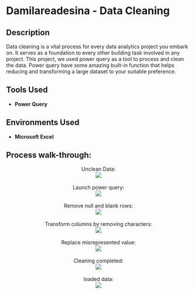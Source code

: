 <h1>Damilareadesina - Data Cleaning</h1>

<h2>Description</h2>
Data cleaning is a vital process for every data analytics project you embark on. It serves as a foundation to every other building task involved in any project. This project, we used power query as a tool to process and clean the data. Power query have some amazing built-in function that helps reducing and transforming a large dataset to your suitable preference.
<br />


<h2>Tools Used</h2>

- <b>Power  Query</b> 


<h2>Environments Used </h2>

- <b>Microsoft Excel</b>

<h2>Process walk-through:</h2>

<p align="center">
Unclean Data: <br/>
<img src="https://user-images.githubusercontent.com/126564128/230529966-0f4aa79e-fff3-491c-b376-d69bcdfdd68d.JPG"/>
<br />
<br />
Launch power query:  <br/>
<img src="https://user-images.githubusercontent.com/126564128/230532945-cfdc7308-6c1e-424c-987c-36cb11448c75.JPG"/>
<br />
<br />
Remove null and blank rows: <br/>
<img src="https://user-images.githubusercontent.com/126564128/230533727-fbc5bbc9-e77a-4f8f-8666-0834e3cdbd0b.JPG"/>
<br />
<br />
Transform columns by removing characters:  <br/>
<img src="https://user-images.githubusercontent.com/126564128/230533719-1a96f852-fe3e-4329-a9fa-93761b1e140a.JPG"/>
<br />
<br />
Replace misrepresented value:  <br/>
<img src="https://user-images.githubusercontent.com/126564128/230533741-3584afe7-1a40-4395-af40-565c5fea74f9.JPG"/>
<br />
<br />
Cleaning completed:  <br/>
<img src="https://user-images.githubusercontent.com/126564128/230533777-a9ba6818-d72e-49ee-8bb0-a05d60588d2c.JPG"/>
<br />
<br />
loaded data:  <br/>
<img src="https://user-images.githubusercontent.com/126564128/230533796-ac2bb7b7-c67f-4ab2-ab1f-83db724b7137.JPG"/>
</p>


<!--
 ```diff
- text in red
+ text in green
! text in orange
# text in gray
@@ text in purple (and bold)@@
```
--!>
